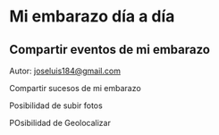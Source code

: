 # Mi embarazo día a día
## Compartir eventos de mi embarazo
Autor: joseluis184@gmail.com

Compartir sucesos de mi embarazo

Posibilidad de subir fotos

POsibilidad de Geolocalizar




